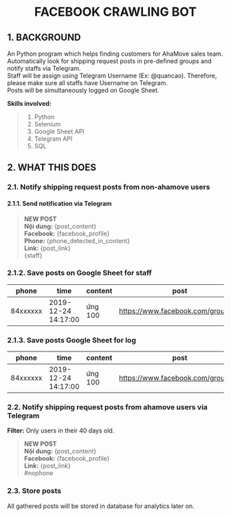 <center><h1>FACEBOOK CRAWLING BOT</h1></center>

## 1. BACKGROUND
An Python program which helps finding customers for AhaMove sales team.<br>
Automatically look for shipping request posts in pre-defined groups and notify staffs via Telegram.<br>
Staff will be assign using Telegram Username (Ex: @quancao). Therefore, please make sure all staffs have Username on Telegram.<br>
Posts will be simultaneously logged on Google Sheet.

**Skills involved:**
> 1. Python
> 2. Selenium
> 3. Google Sheet API
> 4. Telegram API
> 5. SQL

## 2. WHAT THIS DOES
### 2.1. Notify shipping request posts from non-ahamove users
#### 2.1.1. Send notification via Telegram

> **NEW POST** <br>
> **Nội dung:** {post_content} <br>
> **Facebook:** {facebook_profile} <br>
> **Phone:** {phone_detected_in_content} <br>
> **Link:** {post_link} <br>
> {staff}

### 2.1.2. Save posts on Google Sheet for staff
|phone   |time               |content|post                               |profile                     |staff   |note|
|--------|-------------------|-------|-----------------------------------|----------------------------|--------|----|
|84xxxxxx|2019-12-24 14:17:00|ứng 100|https://www.facebook.com/groups/...|https://www.facebook.com/...|@quancao|good|

### 2.1.3. Save posts Google Sheet for log
|phone   |time               |content|post                               |profile                     |
|--------|-------------------|-------|-----------------------------------|----------------------------|
|84xxxxxx|2019-12-24 14:17:00|ứng 100|https://www.facebook.com/groups/...|https://www.facebook.com/...|

### 2.2. Notify shipping request posts from ahamove users via Telegram
**Filter:** Only users in their 40 days old.

> **NEW POST** <br>
> **Nội dung:** {post_content} <br>
> **Facebook:** {facebook_profile} <br>
> **Link:** {post_link} <br>
> #nophone

### 2.3. Store posts
All gathered posts will be stored in database for analytics later on.
